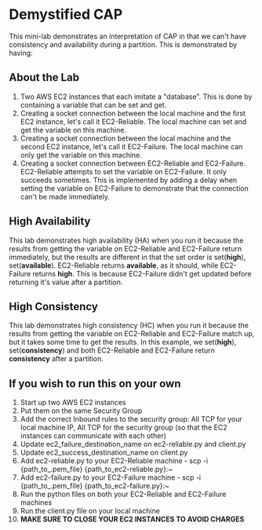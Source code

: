 # Demystified CAP

This mini-lab demonstrates an interpretation of CAP in that we can't have consistency and availability during a partition. This is demonstrated by having:

## About the Lab
1) Two AWS EC2 instances that each imitate a "database". This is done by containing a variable that can be set and get.
2) Creating a socket connection between the local machine and the first EC2 instance, let's call it EC2-Reliable. The local machine can set and get the variable on this machine.
3) Creating a socket connection between the local machine and the second EC2 instance, let's call it EC2-Failure. The local machine can only get the variable on this machine.
4) Creating a socket connection between EC2-Reliable and EC2-Failure. EC2-Reliable attempts to set the variable on EC2-Failure. It only succeeds sometimes. This is implemented by adding a delay when setting the variable on EC2-Failure to demonstrate that the connection can't be made immediately.

## High Availability
This lab demonstrates high availability (HA) when you run it because the results from getting the variable on EC2-Reliable and EC2-Failure return immediately, but the results are different in that the set order is set(**high**), set(**available**). EC2-Reliable returns **available**, as it should, while EC2-Failure returns **high**. This is because EC2-Failure didn't get updated before returning it's value after a partition.

## High Consistency
This lab demonstrates high consistency (HC) when you run it because the results from getting the variable on EC2-Reliable and EC2-Failure match up, but it takes some time to get the results. In this example, we set(**high**), set(**consistency**) and both EC2-Reliable and EC2-Failure return **consistency** after a partition.

## If you wish to run this on your own
1) Start up two AWS EC2 instances
2) Put them on the same Security Group
3) Add the correct Inbound rules to the security group: All TCP for your local machine IP, All TCP for the security group (so that the EC2 instances can communicate with each other)
4) Update ec2_failure_destination_name on ec2-reliable.py and client.py
5) Update ec2_success_destination_name on client.py
6) Add ec2-reliable.py to your EC2-Reliable machine - scp -i {path_to_.pem_file} {path_to_ec2-reliable.py}:~
7) Add ec2-failure.py to your EC2-Failure machine - scp -i {path_to_.pem_file} {path_to_ec2-failure.py}:~
8) Run the python files on both your EC2-Reliable and EC2-Failure machines
9) Run the client.py file on your local machine
10) **MAKE SURE TO CLOSE YOUR EC2 INSTANCES TO AVOID CHARGES**
